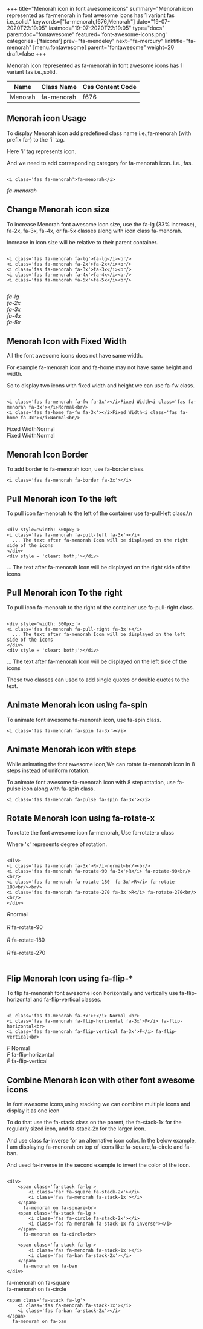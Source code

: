 +++
title="Menorah icon in font awesome icons"
summary="Menorah icon represented as fa-menorah in font awesome icons has 1 variant fas i.e.,solid."
keywords=["fa-menorah,f676,Menorah"]
date="19-07-2020T22:19:05"
lastmod="19-07-2020T22:19:05"
type="docs"
parentdoc="fontawesome"
featured='font-awesome-icons.png'
categories=['faicons']
prev="fa-mendeley"
next="fa-mercury"
linktitle="fa-menorah"
[menu.fontawesome]
parent="fontawesome"
weight=20
draft=false
+++


Menorah icon represented as fa-menorah in font awesome icons has 1 variant fas i.e.,solid.

<div class='table-responsive'><table class='table'><thead><tr><th>Name</th><th>Class Name</th><th>Css Content Code</th></tr></thead><tbody><tr><td>Menorah</td><td>fa-menorah</td><td>f676</td></tr></tbody></table></div>



## Menorah icon Usage

To display Menorah icon add predefined class name i.e.,fa-menorah (with prefix fa-) to the 'i' tag.

Here 'i' tag represents icon.

And we need to add corresponding category for fa-menorah icon. i.e., fas.


```

<i class='fas fa-menorah'>fa-menorah</i>
```

<i class='fas fa-menorah'>fa-menorah</i>




## Change Menorah icon size
To increase Menorah font awesome icon size, use the fa-lg (33% increase), fa-2x, fa-3x, fa-4x, or fa-5x classes along with icon class fa-menorah.

Increase in icon size will be relative to their parent container. 

```

<i class='fas fa-menorah fa-lg'>fa-lg</i><br/>
<i class='fas fa-menorah fa-2x'>fa-2x</i><br/>
<i class='fas fa-menorah fa-3x'>fa-3x</i><br/>
<i class='fas fa-menorah fa-4x'>fa-4x</i><br/>
<i class='fas fa-menorah fa-5x'>fa-5x</i><br/>
            
```

<i class='fas fa-menorah fa-lg'>fa-lg</i><br/>
<i class='fas fa-menorah fa-2x'>fa-2x</i><br/>
<i class='fas fa-menorah fa-3x'>fa-3x</i><br/>
<i class='fas fa-menorah fa-4x'>fa-4x</i><br/>
<i class='fas fa-menorah fa-5x'>fa-5x</i><br/>
            



## Menorah Icon with Fixed Width 

All the font awesome icons does not have same width.

For example fa-menorah icon and fa-home may not have same height and width.

So to display two icons with fixed width and height we can use fa-fw class.


```

<i class='fas fa-menorah fa-fw fa-3x'></i>Fixed Width<i class='fas fa-menorah fa-3x'></i>Normal<br/>
<i class='fas fa-home fa-fw fa-3x'></i>Fixed Width<i class='fas fa-home fa-3x'></i>Normal<br/>
```

<i class='fas fa-menorah fa-fw fa-3x'></i>Fixed Width<i class='fas fa-menorah fa-3x'></i>Normal<br/>
<i class='fas fa-home fa-fw fa-3x'></i>Fixed Width<i class='fas fa-home fa-3x'></i>Normal<br/>



## Menorah Icon Border 

To add border to fa-menorah icon, use fa-border class.


```
<i class='fas fa-menorah fa-border fa-3x'></i>

```
<i class='fas fa-menorah fa-border fa-3x'></i>





## Pull Menorah icon To the left

To pull icon fa-menorah to the left of the container use fa-pull-left class.\n

```

<div style='width: 500px;'>
<i class='fas fa-menorah fa-pull-left fa-3x'></i>
  ... The text after fa-menorah Icon will be displayed on the right side of the icons
</div>
<div style = 'clear: both;'></div>
```

<div style='width: 500px;'>
<i class='fas fa-menorah fa-pull-left fa-3x'></i>
  ... The text after fa-menorah Icon will be displayed on the right side of the icons
</div>
<div style = 'clear: both;'></div>




## Pull Menorah icon To the right
To pull icon fa-menorah to the right of the container use fa-pull-right class.

```

<div style='width: 500px;'>
<i class='fas fa-menorah fa-pull-right fa-3x'></i>
  ... The text after fa-menorah Icon will be displayed on the left side of the icons
</div>
<div style = 'clear: both;'></div>
```

<div style='width: 500px;'>
<i class='fas fa-menorah fa-pull-right fa-3x'></i>
  ... The text after fa-menorah Icon will be displayed on the left side of the icons
</div>
<div style = 'clear: both;'></div>

These two classes can used to add single quotes or double quotes to the text.


## Animate Menorah icon using fa-spin
To animate font awesome fa-menorah icon, use fa-spin class.

```
<i class='fas fa-menorah fa-spin fa-3x'></i>
```
<i class='fas fa-menorah fa-spin fa-3x'></i>




## Animate Menorah icon with steps
While animating the font awesome icon,We can rotate fa-menorah icon in 8 steps instead of uniform rotation.

To animate font awesome fa-menorah icon with 8 step rotation, use fa-pulse icon along with fa-spin class.


```
<i class='fas fa-menorah fa-pulse fa-spin fa-3x'></i>

```
<i class='fas fa-menorah fa-pulse fa-spin fa-3x'></i>





## Rotate Menorah Icon using fa-rotate-x
To rotate the font awesome icon fa-menorah, Use fa-rotate-x class

Where 'x' represents degree of rotation.


```

<div>
<i class='fas fa-menorah fa-3x'>R</i>normal<br/><br/>
<i class='fas fa-menorah fa-rotate-90 fa-3x'>R</i> fa-rotate-90<br/><br/> 
<i class='fas fa-menorah fa-rotate-180  fa-3x'>R</i> fa-rotate-180<br/><br/> 
<i class='fas fa-menorah fa-rotate-270 fa-3x'>R</i> fa-rotate-270<br/><br/>
</div>
```

<div>
<i class='fas fa-menorah fa-3x'>R</i>normal<br/><br/>
<i class='fas fa-menorah fa-rotate-90 fa-3x'>R</i> fa-rotate-90<br/><br/> 
<i class='fas fa-menorah fa-rotate-180  fa-3x'>R</i> fa-rotate-180<br/><br/> 
<i class='fas fa-menorah fa-rotate-270 fa-3x'>R</i> fa-rotate-270<br/><br/>
</div>




## Flip Menorah Icon using fa-flip-*
To flip fa-menorah font awesome icon horizontally and vertically use fa-flip-horizontal and fa-flip-vertical classes. 

```

<i class='fas fa-menorah fa-3x'>F</i> Normal <br>
<i class='fas fa-menorah fa-flip-horizontal fa-3x'>F</i> fa-flip-horizontal<br>
<i class='fas fa-menorah fa-flip-vertical fa-3x'>F</i> fa-flip-vertical<br>
```

<i class='fas fa-menorah fa-3x'>F</i> Normal <br>
<i class='fas fa-menorah fa-flip-horizontal fa-3x'>F</i> fa-flip-horizontal<br>
<i class='fas fa-menorah fa-flip-vertical fa-3x'>F</i> fa-flip-vertical<br>




## Combine Menorah icon with other font awesome icons
In font awesome icons,using stacking we can combine multiple icons and display it as one icon 

To do that use the fa-stack class on the parent, the fa-stack-1x for the regularly sized icon, and fa-stack-2x for the larger icon.

And use class fa-inverse for an alternative icon color. 
In the below example, I am displaying fa-menorah on top of icons like fa-square,fa-circle and fa-ban.

And used fa-inverse in the second example to invert the color of the icon.

```

<div>
    <span class='fa-stack fa-lg'>
        <i class='far fa-square fa-stack-2x'></i>
        <i class='fas fa-menorah fa-stack-1x'></i>
    </span>
      fa-menorah on fa-square<br>
    <span class='fa-stack fa-lg'>
        <i class='fas fa-circle fa-stack-2x'></i>
        <i class='fas fa-menorah fa-stack-1x fa-inverse'></i>
    </span>
      fa-menorah on fa-circle<br>

    <span class='fa-stack fa-lg'>
        <i class='fas fa-menorah fa-stack-1x'></i>
        <i class='fas fa-ban fa-stack-2x'></i>
    </span>
      fa-menorah on fa-ban
</div>
```

<div>
    <span class='fa-stack fa-lg'>
        <i class='far fa-square fa-stack-2x'></i>
        <i class='fas fa-menorah fa-stack-1x'></i>
    </span>
      fa-menorah on fa-square<br>
    <span class='fa-stack fa-lg'>
        <i class='fas fa-circle fa-stack-2x'></i>
        <i class='fas fa-menorah fa-stack-1x fa-inverse'></i>
    </span>
      fa-menorah on fa-circle<br>

    <span class='fa-stack fa-lg'>
        <i class='fas fa-menorah fa-stack-1x'></i>
        <i class='fas fa-ban fa-stack-2x'></i>
    </span>
      fa-menorah on fa-ban
</div>






